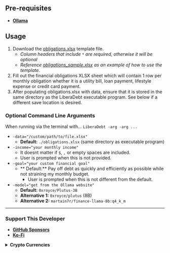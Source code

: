 ## Pre-requisites
* [**Ollama**](https://ollama.com)

## Usage
1. Download the [obligations.xlsx](https://github.com/nomadicGopher/LiberaDebt/blob/main/obligations.xlsx) template file.
    * _Column headers that include `*` are required, otherwise it will be optional_
    * _Reference [obligations_sample.xlsx](https://github.com/nomadicGopher/LiberaDebt/blob/main/obligations_sample.xlsx) as an example of how to use the template._
2. Fill out the financial obligations XLSX sheet which will contain 1 row per monthly obligation whether it is a utility bill, loan payment, lifestyle expense or credit card payment.
3. After populating obligations.xlsx with data, ensure that it is stored in the same directory as the LiberaDebt executable program. See below if a different save location is desired.

### Optional Command Line Arguments
When running via the terminal with... `LiberaDebt -arg -arg ...`
* `-data="/custom/path/to/file.xlsx"`
    *	**Default:** `./obligations.xlsx` (same directory as executable program)
* `-income="your monthly income"`
    * It doesnt matter if `$`, `,` or empty spaces are included.
    * User is prompted when this is not provided.
*	`-goal="your custom financial goal"`
    * ** Default:** Pay off debt as quickly and efficiently as possible while not straining my monthly budget.
 	  *	User is prompted when this is not different from the default.
*	`-model="get from the Ollama website"`
    *	**Default:** `0xroyce/Plutus-3B`
    *	**Alternative 1:** `0xroyce/plutus` (8B)
    * **Alternative 2:** `martain7r/finance-llama-8b:q4_k_m`

---

### Support This Developer
* [**GitHub Sponsors**](https://github.com/sponsors/nomadicGopher)
* [**Ko-Fi**](https://ko-fi.com/nomadicGopher)

<details>
  <summary><b>Crypto Currencies</b></summary>
  <ul>
    <li><b>ETH</b>: 0x7531d86D5Dbda398369ec43205F102e79B3c647A</li>
    <li><b>BTC</b>: bc1qtkuzp85vph7y37rqjlznuta293qsay07cgg90s</li>
    <li><b>LTC</b>: ltc1q9pquzquaj6peplygqdrcxxvcnd5fcud7x80lh8</li>
    <li><b>DOGE</b>: DNQ3GHBVEcNpzXNeB7B4sPqd7L1GhUpMg3</li>
    <li><b>SOL</b>: EQ6QwibvKZsazjvQGJk6fsGW4BQSDS1Zs6Dj79HfVvME</li>
  </ul>
</details>
